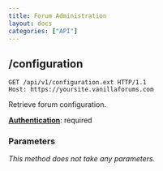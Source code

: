 ```yaml
---
title: Forum Administration
layout: docs
categories: ["API"]
---
```


## /configuration

```http
GET /api/v1/configuration.ext HTTP/1.1
Host: https://yoursite.vanillaforums.com
```

Retrieve forum configuration.

[__Authentication__](../#making-api-calls): required

### Parameters

_This method does not take any parameters._
